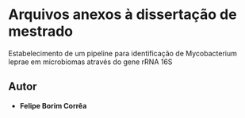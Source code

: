 # Arquivos anexos à dissertação de mestrado
Estabelecimento de um pipeline para identificação de Mycobacterium leprae em microbiomas através do gene rRNA 16S

## Autor
* **Felipe Borim Corrêa**
